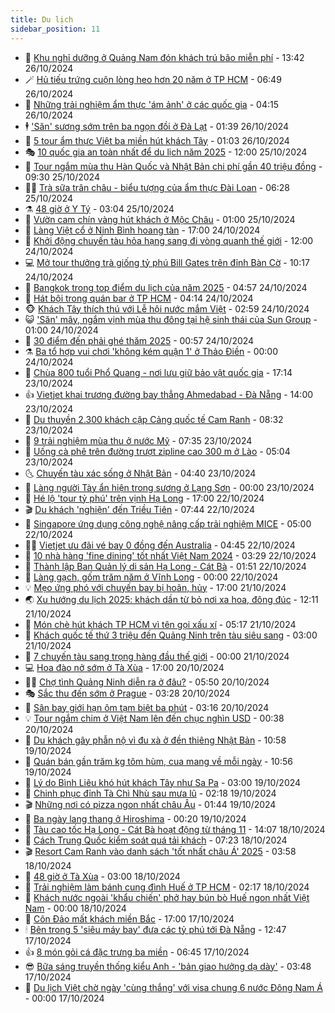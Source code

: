 ```yaml
---
title: Du lịch
sidebar_position: 11
---
```


<!-- vnexpress-du-lich:START -->
- 💂 [Khu nghỉ dưỡng ở Quảng Nam đón khách trú bão miễn phí](https://vnexpress.net/khu-nghi-duong-o-quang-nam-don-khach-tru-bao-mien-phi-4808826.html) - 13:42 26/10/2024
- 🪄 [Hủ tiếu trứng cuộn lòng heo hơn 20 năm ở TP HCM](https://vnexpress.net/hu-tieu-trung-cuon-long-heo-hon-20-nam-o-tp-hcm-4807362.html) - 06:49 26/10/2024
- 🦅 [Những trải nghiệm ẩm thực &#39;ám ảnh&#39; ở các quốc gia](https://vnexpress.net/nhung-trai-nghiem-am-thuc-am-anh-o-cac-quoc-gia-4808586.html) - 04:15 26/10/2024
- 🕴 [&#39;Săn&#39; sương sớm trên ba ngọn đồi ở Đà Lạt](https://vnexpress.net/san-suong-som-tren-ba-ngon-doi-o-da-lat-4807081.html) - 01:39 26/10/2024
- 👀 [5 tour ẩm thực Việt ba miền hút khách Tây](https://vnexpress.net/5-tour-am-thuc-viet-ba-mien-hut-khach-tay-4807997.html) - 01:03 26/10/2024
- 🎭 [10 quốc gia an toàn nhất để du lịch năm 2025](https://vnexpress.net/10-quoc-gia-an-toan-nhat-de-du-lich-nam-2025-4807869.html) - 12:00 25/10/2024
- 🦒 [Tour ngắm mùa thu Hàn Quốc và Nhật Bản chi phí gần 40 triệu đồng](https://vnexpress.net/tour-ngam-mua-thu-han-quoc-va-nhat-ban-chi-phi-gan-40-trieu-dong-4807381.html) - 09:30 25/10/2024
- 👨‍🏫 [Trà sữa trân châu - biểu tượng của ẩm thực Đài Loan](https://vnexpress.net/tra-sua-tran-chau-bieu-tuong-cua-am-thuc-dai-loan-4807949.html) - 06:28 25/10/2024
- ⚗️ [48 giờ ở Y Tý](https://vnexpress.net/48-gio-o-y-ty-4807822.html) - 03:04 25/10/2024
- 🥸 [Vườn cam chín vàng hút khách ở Mộc Châu](https://vnexpress.net/vuon-cam-chin-vang-hut-khach-o-moc-chau-4807012.html) - 01:00 25/10/2024
- 🤠 [Làng Việt cổ ở Ninh Bình hoang tàn](https://vnexpress.net/lang-viet-co-o-ninh-binh-hoang-tan-4807636.html) - 17:00 24/10/2024
- 🚀 [Khởi động chuyến tàu hỏa hạng sang đi vòng quanh thế giới](https://vnexpress.net/khoi-dong-chuyen-tau-hoa-hang-sang-di-vong-quanh-the-gioi-4808021.html) - 12:00 24/10/2024
- 💻 [Mở tour thưởng trà giống tỷ phú Bill Gates trên đỉnh Bàn Cờ](https://vnexpress.net/mo-tour-thuong-tra-giong-ty-phu-bill-gates-tren-dinh-ban-co-4807910.html) - 10:17 24/10/2024
- 💼 [Bangkok trong top điểm du lịch của năm 2025](https://vnexpress.net/bangkok-trong-top-diem-du-lich-cua-nam-2025-4807605.html) - 04:57 24/10/2024
- 🤡 [Hát bội trong quán bar ở TP HCM](https://vnexpress.net/hat-boi-trong-quan-bar-o-tp-hcm-4807402.html) - 04:14 24/10/2024
- 🐵 [Khách Tây thích thú với Lễ hội nước mắm Việt](https://vnexpress.net/khach-tay-thich-thu-voi-le-hoi-nuoc-mam-viet-4807721.html) - 02:59 24/10/2024
- 😺 [&#39;Săn&#39; mây, ngắm vịnh mùa thu đông tại hệ sinh thái của Sun Group](https://vnexpress.net/san-may-ngam-vinh-mua-thu-dong-tai-he-sinh-thai-cua-sun-group-4807641.html) - 01:00 24/10/2024
- 🌈 [30 điểm đến phải ghé thăm 2025](https://vnexpress.net/30-diem-den-phai-ghe-tham-2025-4807553.html) - 00:57 24/10/2024
- ⚗️ [Ba tổ hợp vui chơi &#39;không kém quận 1&#39; ở Thảo Điền](https://vnexpress.net/ba-to-hop-vui-choi-khong-kem-quan-1-o-thao-dien-4806725.html) - 00:00 24/10/2024
- 👀 [Chùa 800 tuổi Phổ Quang - nơi lưu giữ bảo vật quốc gia](https://vnexpress.net/chua-800-tuoi-pho-quang-noi-luu-giu-bao-vat-quoc-gia-4807639.html) - 17:14 23/10/2024
- 👍 [Vietjet khai trương đường bay thẳng Ahmedabad - Đà Nẵng](https://vnexpress.net/vietjet-khai-truong-duong-bay-thang-ahmedabad-da-nang-4807689.html) - 14:00 23/10/2024
- 💄 [Du thuyền 2.300 khách cập Cảng quốc tế Cam Ranh](https://vnexpress.net/du-thuyen-2-300-khach-cap-cang-quoc-te-cam-ranh-4807492.html) - 08:32 23/10/2024
- 🥷 [9 trải nghiệm mùa thu ở nước Mỹ](https://vnexpress.net/9-trai-nghiem-mua-thu-o-nuoc-my-4806100.html) - 07:35 23/10/2024
- 📝 [Uống cà phê trên đường trượt zipline cao 300 m ở Lào](https://vnexpress.net/uong-ca-phe-tren-duong-truot-zipline-cao-300-m-o-lao-4806781.html) - 05:04 23/10/2024
- 🌜 [Chuyến tàu xác sống ở Nhật Bản](https://vnexpress.net/chuyen-tau-xac-song-o-nhat-ban-4807023.html) - 04:40 23/10/2024
- 📝 [Làng người Tày ẩn hiện trong sương ở Lạng Sơn](https://vnexpress.net/lang-nguoi-tay-an-hien-trong-suong-o-lang-son-4806793.html) - 00:00 23/10/2024
- 🧰 [Hé lộ &#39;tour tỷ phú&#39; trên vịnh Hạ Long](https://vnexpress.net/he-lo-tour-ty-phu-tren-vinh-ha-long-4806468.html) - 17:00 22/10/2024
- 🎬 [Du khách &#39;nghiện&#39; đến Triều Tiên](https://vnexpress.net/du-khach-nghien-den-trieu-tien-4806907.html) - 07:44 22/10/2024
- 🧐 [Singapore ứng dụng công nghệ nâng cấp trải nghiệm MICE](https://vnexpress.net/singapore-ung-dung-cong-nghe-nang-cap-trai-nghiem-mice-4806957.html) - 05:00 22/10/2024
- 👨‍🏫 [Vietjet ưu đãi vé bay 0 đồng đến Australia](https://vnexpress.net/vietjet-uu-dai-ve-bay-0-dong-den-australia-4806748.html) - 04:45 22/10/2024
- 🦣 [10 nhà hàng &#39;fine dining&#39; tốt nhất Việt Nam 2024](https://vnexpress.net/10-nha-hang-fine-dining-tot-nhat-viet-nam-2024-4806453.html) - 03:29 22/10/2024
- 🌋 [Thành lập Ban Quản lý di sản Hạ Long - Cát Bà](https://vnexpress.net/thanh-lap-ban-quan-ly-di-san-ha-long-cat-ba-4806873.html) - 01:51 22/10/2024
- 🦄 [Làng gạch, gốm trăm năm ở Vĩnh Long](https://vnexpress.net/lang-gach-gom-tram-nam-o-vinh-long-4805154.html) - 00:00 22/10/2024
- 💡 [Mẹo ứng phó với chuyến bay bị hoãn, hủy](https://vnexpress.net/meo-ung-pho-voi-chuyen-bay-bi-hoan-huy-4806619.html) - 17:00 21/10/2024
- 🌏 [Xu hướng du lịch 2025: khách dần từ bỏ nơi xa hoa, đông đúc](https://vnexpress.net/xu-huong-du-lich-2025-khach-dan-tu-bo-noi-xa-hoa-dong-duc-4806444.html) - 12:11 21/10/2024
- 💂 [Món chè hút khách TP HCM vì tên gọi xấu xí](https://vnexpress.net/mon-che-hut-khach-tp-hcm-vi-ten-goi-xau-xi-4805366.html) - 05:17 21/10/2024
- 🤩 [Khách quốc tế thứ 3 triệu đến Quảng Ninh trên tàu siêu sang](https://vnexpress.net/khach-quoc-te-thu-3-trieu-den-quang-ninh-tren-tau-sieu-sang-4806419.html) - 03:00 21/10/2024
- 💪 [7 chuyến tàu sang trọng hàng đầu thế giới](https://vnexpress.net/7-chuyen-tau-sang-trong-hang-dau-the-gioi-4806258.html) - 00:00 21/10/2024
- 💻 [Hoa đào nở sớm ở Tà Xùa](https://vnexpress.net/hoa-dao-no-som-o-ta-xua-4806261.html) - 17:00 20/10/2024
- 🧑‍💻 [Chợ tình Quảng Ninh diễn ra ở đâu?](https://vnexpress.net/cho-tinh-quang-ninh-dien-ra-o-dau-4806227.html) - 05:50 20/10/2024
- 🎭 [Sắc thu đến sớm ở Prague](https://vnexpress.net/sac-thu-den-som-o-prague-4805753.html) - 03:28 20/10/2024
- 🧐 [Sân bay giới hạn ôm tạm biệt ba phút](https://vnexpress.net/san-bay-gioi-han-om-tam-biet-ba-phut-4806194.html) - 03:16 20/10/2024
- 💡 [Tour ngắm chim ở Việt Nam lên đến chục nghìn USD](https://vnexpress.net/tour-ngam-chim-o-viet-nam-len-den-chuc-nghin-usd-4805243.html) - 00:38 20/10/2024
- 🌊 [Du khách gây phẫn nộ vì đu xà ở đền thiêng Nhật Bản](https://vnexpress.net/du-khach-gay-phan-no-vi-du-xa-o-den-thieng-nhat-ban-4806111.html) - 10:58 19/10/2024
- 🎃 [Quán bán gần trăm kg tôm hùm, cua mang về mỗi ngày](https://video.vnexpress.net/quan-ban-gan-tram-kg-tom-hum-cua-mang-ve-moi-ngay-4805492.html) - 10:56 19/10/2024
- 🧠 [Lý do Bình Liêu khó hút khách Tây như Sa Pa](https://vnexpress.net/ly-do-binh-lieu-kho-hut-khach-tay-nhu-sa-pa-4804195.html) - 03:00 19/10/2024
- 💄 [Chinh phục đỉnh Tà Chì Nhù sau mưa lũ](https://vnexpress.net/chinh-phuc-dinh-ta-chi-nhu-sau-mua-lu-4805506.html) - 02:18 19/10/2024
- 🎬 [Những nơi có pizza ngon nhất châu Âu](https://vnexpress.net/nhung-noi-co-pizza-ngon-nhat-chau-au-4805634.html) - 01:44 19/10/2024
- 🐻 [Ba ngày lang thang ở Hiroshima](https://vnexpress.net/ba-ngay-lang-thang-o-hiroshima-4805728.html) - 00:20 19/10/2024
- 🌝 [Tàu cao tốc Hạ Long - Cát Bà hoạt động từ tháng 11](https://vnexpress.net/tau-cao-toc-ha-long-cat-ba-hoat-dong-tu-thang-11-4805858.html) - 14:07 18/10/2024
- 🤩 [Cách Trung Quốc kiểm soát quá tải khách](https://vnexpress.net/cach-trung-quoc-kiem-soat-qua-tai-khach-4805592.html) - 07:23 18/10/2024
- 🎬 [Resort Cam Ranh vào danh sách &#39;tốt nhất châu Á&#39; 2025](https://vnexpress.net/resort-cam-ranh-vao-danh-sach-tot-nhat-chau-a-2025-4805373.html) - 03:58 18/10/2024
- 🦩 [48 giờ ở Tà Xùa](https://vnexpress.net/48-gio-o-ta-xua-4805169.html) - 03:00 18/10/2024
- 🦍 [Trải nghiệm làm bánh cung đình Huế ở TP HCM](https://vnexpress.net/trai-nghiem-lam-banh-cung-dinh-hue-o-tp-hcm-4804751.html) - 02:17 18/10/2024
- 👀 [Khách nước ngoài &#39;khẩu chiến&#39; phở hay bún bò Huế ngon nhất Việt Nam](https://vnexpress.net/khach-nuoc-ngoai-khau-chien-pho-hay-bun-bo-hue-ngon-nhat-viet-nam-4804511.html) - 00:00 18/10/2024
- 🧰 [Côn Đảo mất khách miền Bắc](https://vnexpress.net/con-dao-mat-khach-mien-bac-4804228.html) - 17:00 17/10/2024
- 🕯 [Bên trong 5 &#39;siêu máy bay&#39; đưa các tỷ phú tới Đà Nẵng](https://vnexpress.net/ben-trong-5-sieu-may-bay-dua-cac-ty-phu-toi-da-nang-4805488.html) - 12:47 17/10/2024
- 👍 [8 món gỏi cá đặc trưng ba miền](https://vnexpress.net/8-mon-goi-ca-dac-trung-ba-mien-4804671.html) - 06:45 17/10/2024
- 😎 [Bữa sáng truyền thống kiểu Anh - &#39;bản giao hưởng dạ dày&#39;](https://vnexpress.net/bua-sang-truyen-thong-kieu-anh-ban-giao-huong-da-day-4804870.html) - 03:48 17/10/2024
- 🐘 [Du lịch Việt chờ ngày &#39;cùng thắng&#39; với visa chung 6 nước Đông Nam Á](https://vnexpress.net/du-lich-viet-cho-ngay-cung-thang-voi-visa-chung-6-nuoc-dong-nam-a-4803355.html) - 00:00 17/10/2024<!-- vnexpress-du-lich:END -->
